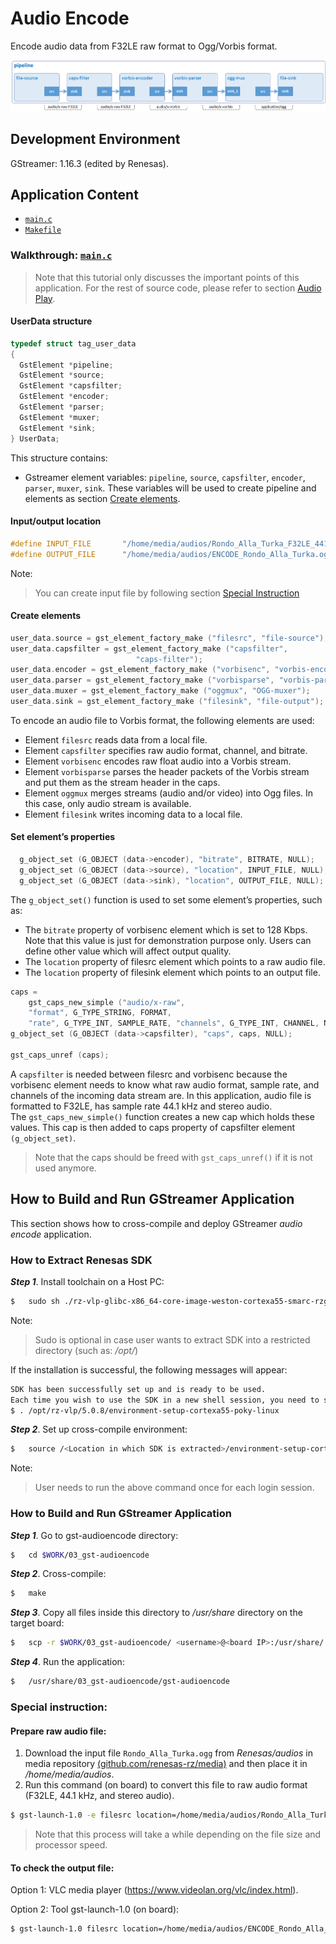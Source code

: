 # Audio Encode

Encode audio data from F32LE raw format to Ogg/Vorbis format.

![Figure audio encode pipeline](figure.png)

## Development Environment

GStreamer: 1.16.3 (edited by Renesas).

## Application Content

+ [`main.c`](main.c)
+ [`Makefile`](Makefile)

### Walkthrough: [`main.c`](main.c)
>Note that this tutorial only discusses the important points of this application. For the rest of source code, please refer to section [Audio Play](../01_gst-audioplay/README.md).

#### UserData structure
```c
typedef struct tag_user_data
{
  GstElement *pipeline;
  GstElement *source;
  GstElement *capsfilter;
  GstElement *encoder;
  GstElement *parser;
  GstElement *muxer;
  GstElement *sink;
} UserData;
```
This structure contains:
- Gstreamer element variables: `pipeline`, `source`, `capsfilter`, `encoder`, `parser`, `muxer`, `sink`. These variables will be used to create pipeline and elements as section [Create elements](#create-elements).

#### Input/output location
```c
#define INPUT_FILE       "/home/media/audios/Rondo_Alla_Turka_F32LE_44100_stereo.raw"
#define OUTPUT_FILE      "/home/media/audios/ENCODE_Rondo_Alla_Turka.ogg"
```
Note:
> You can create input file by following section [Special Instruction](#special-instruction)
#### Create elements
```c
user_data.source = gst_element_factory_make ("filesrc", "file-source");
user_data.capsfilter = gst_element_factory_make ("capsfilter",
                            "caps-filter");
user_data.encoder = gst_element_factory_make ("vorbisenc", "vorbis-encoder");
user_data.parser = gst_element_factory_make ("vorbisparse", "vorbis-parser");
user_data.muxer = gst_element_factory_make ("oggmux", "OGG-muxer");
user_data.sink = gst_element_factory_make ("filesink", "file-output");
```
To encode an audio file to Vorbis format, the following elements are used:
-	 Element `filesrc` reads data from a local file.
-	 Element `capsfilter` specifies raw audio format, channel, and bitrate.
-	 Element `vorbisenc` encodes raw float audio into a Vorbis stream.
-	 Element `vorbisparse` parses the header packets of the Vorbis stream and put them as the stream header in the caps.
-	 Element `oggmux` merges streams (audio and/or video) into Ogg files. In this case, only audio stream is available.
-	 Element `filesink` writes incoming data to a local file.

#### Set element’s properties
```c
  g_object_set (G_OBJECT (data->encoder), "bitrate", BITRATE, NULL);
  g_object_set (G_OBJECT (data->source), "location", INPUT_FILE, NULL);
  g_object_set (G_OBJECT (data->sink), "location", OUTPUT_FILE, NULL);
```
The `g_object_set()` function is used to set some element’s properties, such as:
-	 The `bitrate` property of vorbisenc element which is set to 128 Kbps. Note that this value is just for demonstration purpose only. Users can define other value which will affect output quality.
-	 The `location` property of filesrc element which points to a raw audio file.
-	 The `location` property of filesink element which points to an output file.
```c
caps =
    gst_caps_new_simple ("audio/x-raw",
    "format", G_TYPE_STRING, FORMAT,
    "rate", G_TYPE_INT, SAMPLE_RATE, "channels", G_TYPE_INT, CHANNEL, NULL);
g_object_set (G_OBJECT (data->capsfilter), "caps", caps, NULL);

gst_caps_unref (caps);
```
A `capsfilter` is needed between filesrc and vorbisenc because the vorbisenc element needs to know what raw audio format, sample rate, and channels of the incoming data stream are. In this application, audio file is formatted to F32LE, has sample rate 44.1 kHz and stereo audio.\
The `gst_caps_new_simple()` function creates a new cap which holds these values. This cap is then added to caps property of capsfilter element `(g_object_set)`.
>Note that the caps should be freed with `gst_caps_unref()` if it is not used anymore.

## How to Build and Run GStreamer Application

This section shows how to cross-compile and deploy GStreamer _audio encode_ application.

### How to Extract Renesas SDK
***Step 1***. Install toolchain on a Host PC:
```sh
$   sudo sh ./rz-vlp-glibc-x86_64-core-image-weston-cortexa55-smarc-rzg2l-toolchain-5.0.8.sh
```
Note:
> Sudo is optional in case user wants to extract SDK into a restricted directory (such as: _/opt/_)

If the installation is successful, the following messages will appear:
```sh
SDK has been successfully set up and is ready to be used.
Each time you wish to use the SDK in a new shell session, you need to source the environment setup script e.g.
$ . /opt/rz-vlp/5.0.8/environment-setup-cortexa55-poky-linux
```
***Step 2***. Set up cross-compile environment:
```sh
$   source /<Location in which SDK is extracted>/environment-setup-cortexa55-poky-linux
```
Note:
>User needs to run the above command once for each login session.

### How to Build and Run GStreamer Application

***Step 1***. Go to gst-audioencode directory:
```sh
$   cd $WORK/03_gst-audioencode
```
***Step 2***. Cross-compile:
```sh
$   make
```
***Step 3***. Copy all files inside this directory to _/usr/share_ directory on the target board:
```sh
$   scp -r $WORK/03_gst-audioencode/ <username>@<board IP>:/usr/share/
```
***Step 4***. Run the application:
```sh
$   /usr/share/03_gst-audioencode/gst-audioencode
```
### Special instruction:
#### Prepare raw audio file:
1. Download the input file `Rondo_Alla_Turka.ogg` from _Renesas/audios_ in media repository [(github.com/renesas-rz/media)](https://github.com/renesas-rz/media) and then place it in _/home/media/audios_.
2. Run this command (on board) to convert this file to raw audio format (F32LE, 44.1 kHz, and stereo audio).
```sh
$ gst-launch-1.0 -e filesrc location=/home/media/audios/Rondo_Alla_Turka.ogg ! oggdemux ! vorbisdec ! audio/x-raw, format=F32LE, rate=44100, channels=2 ! filesink location=/home/media/audios/Rondo_Alla_Turka_F32LE_44100_stereo.raw
```
>Note that this process will take a while depending on the file size and processor speed.
#### To check the output file:

Option 1: VLC media player (https://www.videolan.org/vlc/index.html).

Option 2: Tool gst-launch-1.0 (on board):
```sh
$ gst-launch-1.0 filesrc location=/home/media/audios/ENCODE_Rondo_Alla_Turka.ogg ! oggdemux ! vorbisdec ! audioconvert ! audio/x-raw, format=S16LE ! alsasink
```